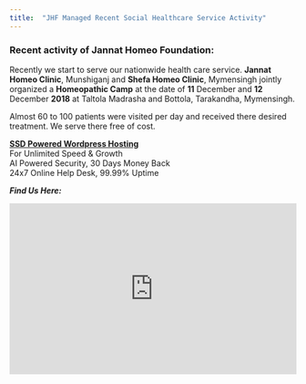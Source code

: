 ```yaml
---
title:  "JHF Managed Recent Social Healthcare Service Activity"
---
```

<h3>Recent activity of <span class="caps">Jannat Homeo Foundation</span>:</h3>

<p>Recently we start to serve our nationwide health care service. <strong>Jannat Homeo Clinic</strong>, Munshiganj and <strong>Shefa Homeo Clinic</strong>, Mymensingh jointly organized a <strong>Homeopathic Camp</strong> at the date of <strong>11</strong> December and <strong>12</strong> December <strong>2018</strong> at Taltola Madrasha and Bottola, Tarakandha, Mymensingh. </p>

<p>Almost 60 to 100 patients were visited per day and received there desired treatment. We serve there free of cost.</p>

<strong><a href="https://manage.xeonbd.com/aff.php?aff=325&page=managed-wordPress-ssd-hosting" target="_blank">SSD Powered Wordpress Hosting</a></strong><br>For Unlimited Speed & Growth<br>AI Powered Security, 30 Days Money Back<br>24x7 Online Help Desk, 99.99% Uptime                

_**Find Us Here:**_

<iframe src="https://www.google.com/maps/embed?pb=!1m18!1m12!1m3!1d3659.1888038494876!2d90.49916171436345!3d23.48970805460321!2m3!1f0!2f0!3f0!3m2!1i1024!2i768!4f13.1!3m3!1m2!1s0x3755aec5e94a7919%3A0x271d9f81f7c998c7!2sAldi+Bazar%2C+Aldi+Bazar+Rd!5e0!3m2!1sen!2sbd!4v1456549121982" width="100%" height="300" frameborder="0" style="border:0" allowfullscreen></iframe>
